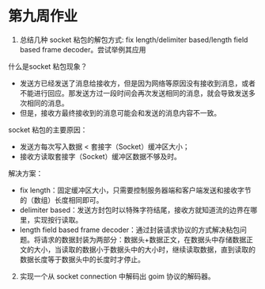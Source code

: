
# 第九周作业

1. 总结几种 socket 粘包的解包方式: fix length/delimiter based/length field based frame decoder。尝试举例其应用 

什么是socket 粘包现象？
- 发送方已经发送了消息给接收方，但是因为网络等原因没有接收到消息，或者不能进行回应。那发送方过一段时间会再次发送相同的消息，就会导致发送多次相同的消息。
- 但是，接收方最终接收到的消息可能会和发送的消息内容不一致。

socket 粘包的主要原因：
   - 发送方每次写入数据 < 套接字（Socket）缓冲区大小；
   - 接收方读取套接字（Socket）缓冲区数据不够及时。

解决方案：
   - fix length：固定缓冲区大小，只需要控制服务器端和客户端发送和接收字节的（数组）长度相同即可。
   - delimiter based：发送方封包时以特殊字符结尾，接收方就知道流的边界在哪里，实现按行读取。
   - length field based frame decoder：通过封装请求协议的方式解决粘包问题。将请求的数据封装为两部分：数据头+数据正文，在数据头中存储数据正文的大小，当读取的数据小于数据头中的大小时，继续读取数据，直到读取的数据长度等于数据头中的长度时才停止。


2. 实现一个从 socket connection 中解码出 goim 协议的解码器。

